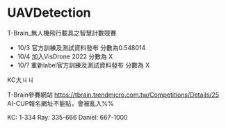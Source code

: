 # UAVDetection
T-Brain_無人機飛行載具之智慧計數競賽

* 10/3 官方訓練及測試資料發布 分數為0.548014
* 10/4 加入VisDrone 2022 分數為 X
* 10/? 重新label官方訓練及測試資料發布 分數為 X

KC大ㄐㄐ


T-Brain參賽網站
https://tbrain.trendmicro.com.tw/Competitions/Details/25
AI-CUP報名網址不能貼，會被亂入%%

KC: 	1-334
Ray: 	335-666
Daniel:	667-1000
